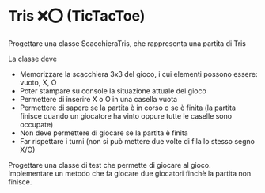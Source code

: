 # Tris :x::o: (TicTacToe)

Progettare una classe ScacchieraTris, che rappresenta una partita di Tris

La classe deve 
* Memorizzare la scacchiera 3x3 del gioco, i cui elementi possono essere: vuoto, X, O
* Poter stampare su console la situazione attuale del gioco
* Permettere di inserire X o O in una casella vuota
* Permettere di sapere se la partita è in corso o se è finita (la partita finisce quando un giocatore ha vinto oppure tutte le caselle sono occupate)
* Non deve permettere di giocare se la partita è finita
* Far rispettare i turni (non si può mettere due volte di fila lo stesso segno X/O)
  
Progettare una classe di test che permette di giocare al gioco. Implementare un metodo che fa giocare due giocatori finchè la partita non finisce.